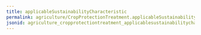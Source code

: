 ```yaml
---
title: applicableSustainabilityCharacteristic
permalink: agriculture/CropProtectionTreatment.applicableSustainabilityCharacteristic.html
jsonid: agriculture_cropprotectiontreatment_applicablesustainabilitycharacteristic
---
```

